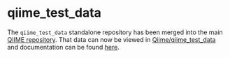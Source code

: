 qiime_test_data
===============

The ``qiime_test_data`` standalone repository has been merged into the main [QIIME repository](https://github.com/qiime/qiime). That data can now be viewed in [Qiime/qiime_test_data](https://github.com/qiime/qiime/tree/master/qiime_test_data) and documentation can be found [here](http://qiime.org/developer/script_testing.html).